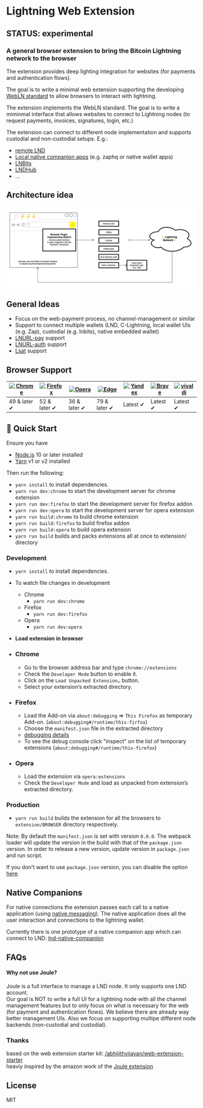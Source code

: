 # Lightning Web Extension

## STATUS: experimental

### A general browser extension to bring the Bitcoin Lightning network to the browser

The extension provides deep lighting integration for websites (for payments and authentication flows).

The goal is to write a minimal web extension supporting the developing [WebLN standard](https://webln.dev) to allow browsers to interact with lightning.

The extension implements the WebLN standard. The goal is to write a miminmal interface that allows websites to connect to Lightning nodes (to request payments, invoices, signatures, login, etc.)

The extension can connect to different node implementation and supports custodial and non-custodial setups.
E.g.:

- [remote LND](https://github.com/bumi/lightning-browser-extension/blob/master/source/lib/connectors/lnd.js)
- [Local native companion apps](https://github.com/bumi/lightning-browser-extension/blob/master/source/lib/connectors/native.js) (e.g. zaphq or native wallet apps)
- [LNBits](https://github.com/bumi/lightning-browser-extension/blob/master/source/lib/connectors/lnbits.js)
- [LNDHub](https://github.com/bumi/lightning-browser-extension/blob/master/source/lib/connectors/lndhub.js)
- ...

## Architecture idea

![architecture](/doc/ln-browser-architecture.png)

## General Ideas

- Focus on the web-payment process, no channel-management or similar
- Support to connect multiple wallets (LND, C-Lightning, local wallet UIs (e.g. Zap), custodial (e.g. lnbits), native embedded wallet)
- [LNURL-pay](https://xn--57h.bigsun.xyz/lnurl-pay-flow.txt) support
- [LNURL-auth](https://xn--57h.bigsun.xyz/lnurl-auth.html) support
- [Lsat](https://lsat.tech/) support

## Browser Support

| [![Chrome](https://raw.github.com/alrra/browser-logos/master/src/chrome/chrome_48x48.png)](/) | [![Firefox](https://raw.github.com/alrra/browser-logos/master/src/firefox/firefox_48x48.png)](/) | [![Opera](https://raw.github.com/alrra/browser-logos/master/src/opera/opera_48x48.png)](/) | [![Edge](https://raw.github.com/alrra/browser-logos/master/src/edge/edge_48x48.png)](/) | [![Yandex](https://raw.github.com/alrra/browser-logos/master/src/yandex/yandex_48x48.png)](/) | [![Brave](https://raw.github.com/alrra/browser-logos/master/src/brave/brave_48x48.png)](/) | [![vivaldi](https://raw.github.com/alrra/browser-logos/master/src/vivaldi/vivaldi_48x48.png)](/) |
| --------------------------------------------------------------------------------------------- | ------------------------------------------------------------------------------------------------ | ------------------------------------------------------------------------------------------ | --------------------------------------------------------------------------------------- | --------------------------------------------------------------------------------------------- | ------------------------------------------------------------------------------------------ | ------------------------------------------------------------------------------------------------ |
| 49 & later ✔                                                                                  | 52 & later ✔                                                                                     | 36 & later ✔                                                                               | 79 & later ✔                                                                            | Latest ✔                                                                                      | Latest ✔                                                                                   | Latest ✔                                                                                         |

## 🚀 Quick Start

Ensure you have

- [Node.js](https://nodejs.org) 10 or later installed
- [Yarn](https://yarnpkg.com) v1 or v2 installed

Then run the following:

- `yarn install` to install dependencies.
- `yarn run dev:chrome` to start the development server for chrome extension
- `yarn run dev:firefox` to start the development server for firefox addon
- `yarn run dev:opera` to start the development server for opera extension
- `yarn run build:chrome` to build chrome extension
- `yarn run build:firefox` to build firefox addon
- `yarn run build:opera` to build opera extension
- `yarn run build` builds and packs extensions all at once to extension/ directory

### Development

- `yarn install` to install dependencies.
- To watch file changes in development

  - Chrome
    - `yarn run dev:chrome`
  - Firefox
    - `yarn run dev:firefox`
  - Opera
    - `yarn run dev:opera`

- **Load extension in browser**

- ### Chrome

  - Go to the browser address bar and type `chrome://extensions`
  - Check the `Developer Mode` button to enable it.
  - Click on the `Load Unpacked Extension…` button.
  - Select your extension’s extracted directory.

- ### Firefox

  - Load the Add-on via `about:debugging` => `This Firefox` as temporary Add-on. (`about:debugging#/runtime/this-firfox`)
  - Choose the `manifest.json` file in the extracted directory
  - [debugging details](https://extensionworkshop.com/documentation/develop/debugging/#debugging_popups)
  - To see the debug console click "inspect" on the list of temporary extensions (`about:debugging#/runtime/this-firefox`)

- ### Opera

  - Load the extension via `opera:extensions`
  - Check the `Developer Mode` and load as unpacked from extension’s extracted directory.

### Production

- `yarn run build` builds the extension for all the browsers to `extension/BROWSER` directory respectively.

Note: By default the `manifest.json` is set with version `0.0.0`. The webpack loader will update the version in the build with that of the `package.json` version. In order to release a new version, update version in `package.json` and run script.

If you don't want to use `package.json` version, you can disable the option [here](https://github.com/abhijithvijayan/web-extension-starter/blob/e10158c4a49948dea9fdca06592876d9ca04e028/webpack.config.js#L79).

## Native Companions

For native connections the extension passes each call to a native application (using [native messaging](https://developer.mozilla.org/en-US/docs/Mozilla/Add-ons/WebExtensions/Native_messaging)).
The native application does all the user interaction and connections to the lightning wallet.

Currently there is one prototype of a native companion app which can connect to LND: [lnd-native-companion](https://github.com/bumi/lnd-native-companion)

## FAQs

#### Why not use Joule?

Joule is a full interface to manage a LND node. It only supports one LND account.  
Our goal is NOT to write a full UI for a lightning node with all the channel management features but to only focus on what is necessary for the web (for payment and authentication flows). We believe there are already way better management UIs.
Also we focus on supporting multipe different node backends (non-custodial and custodial).

### Thanks

based on the web extension starter kit: [/abhijithvijayan/web-extension-starter](https://github.com/abhijithvijayan/web-extension-starter")  
heaviy inspired by the amazon work of the [Joule extension](https://lightningjoule.com/)

## License

MIT
